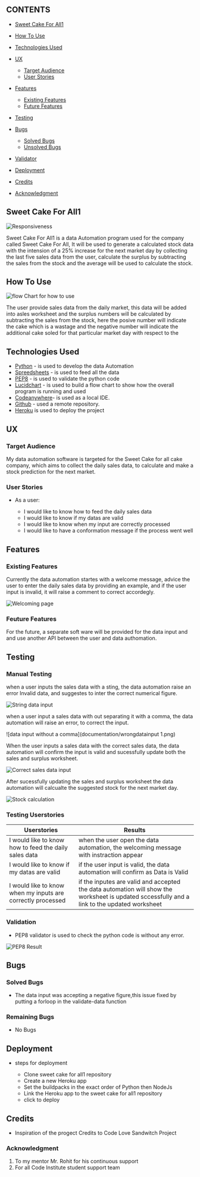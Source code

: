 ## CONTENTS

* [Sweet Cake For All1](#sweet-cake-for-all1)
* [How To Use](#how-to-use)
* [Technologies Used](#technologies-used)
* [UX](#ux)

  * [Target Audience](#target-audience)
  * [User Stories](#ueser_stories)
* [Features](#features)

  * [Existing Features](#existing-features)
  * [Future Features](#future-features)
* [Testing](#testing)
* [Bugs](#bugs)

  * [Solved Bugs](#solved-bugs)
  * [Unsolved Bugs](#unsolved-bugs)
* [Validator](#validator)
* [Deployment](#deployment)
* [Credits](#credits)
* [Acknowledgment](#achknoweledgment)


## Sweet Cake For All1

![Responsiveness](documentation/responsivepage.png)

 Sweet Cake For All1 is a data Automation program used for the company called  Sweet Cake For All, It will be used to generate a calculated stock data with the intension of a 25% increase for the next market day by collecting the last five sales data from the user, calculate the surplus by subtracting the sales from the stock and the average will be used to calculate the stock.

## How To Use
 
![flow Chart for how to use](documentation/flowchartoftheprocess.png)

 The user provide sales data from the daily market, this data will be added into asles worksheet and the surplus numbers will be calculated by subtracting the sales from the stock, here the posive number will indicate the cake which is a wastage and the negative number will indicate the additional cake soled for that particular market day with respect to the

## Technologies Used
* [Python](#https://www.python.org/) - is used to develop the data Automation
* [Spreedsheets](#https://tinyurl.com/4ju8jju2) - is used to feed all the data
* [PEP8](#https://pep8ci.herokuapp.com/) - is used to validate the python code
* [Lucidchart](#https://www.lucidchart.com/pages/how-to-make-a-flowchart) - is used to build a flow chart to show how the overall program is running and used
* [Codeanywhere](#https://app.codeanywhere.com/)- is used as a local IDE.
* [Github](#https://github.com/) - used a remote repository.
* [Heroku](#) is used to deploy the project

## UX 
  ### Target Audience
  My data automation software is targeted for the Sweet Cake for all cake company, which aims to collect the daily sales data, to calculate and make a stock prediction for the next market.
  ### User Stories
  * As a user:

    * I would like to know how to feed the daily sales data
    * I would like to know if my datas are valid
    * I would like to know when my input are correctly processed 
    * I would like to have a conformation message if the process went well 

## Features
  ### Existing Features
  Currently the data automation startes with a welcome message, advice the user to enter the daily sales data by providing an example, and if the user input is invalid, it will raise a comment to correct accordegly.

   ![Welcoming page](documentation/startingtemple.png)

  ### Feuture Features
  For the future, a separate soft ware will be provided for the data input and and use another API between the user and data authomation.
## Testing
  ### Manual Testing
  when a user inputs the sales data with a sting, the data automation raise an error Invalid data, and suggestes to inter the correct numerical figure.

  ![String data input](documentation/wrongdatainput2.png)

  when a user input a sales data with out separating it with a comma, the data automation will raise an error, to correct the input.

  ![data input without a comma](documentation/wrongdatainput 1.png) 

  When the user inputs a sales data with the correct sales data, the data automation will confirm the input is valid and sucessfully update both the sales and surplus worksheet.

  ![Correct sales data input](documentation/correctdatainput1.png)
 
  After sucessfully updating the sales and surplus worksheet the data automation will calcualte the suggested stock for the next market day.

  ![Stock calculation](documentation/correctdatainput2.png)

 ### Testing Userstories
| Userstories | Results |
|---| ---|
| I would like to know how to feed the daily sales data| when the user open the data automation, the welcoming message with instraction appear|
| I would like to know if my datas are valid| if the user input is valid, the data automation will confirm as Data is Valid |
| I would like to know when my inputs are correctly processed | if the inputes are valid and accepted the data automation will show the worksheet is updated sccessfully and a link to the updated worksheet|
  ### Validation
  * PEP8 validator is used to check the python code is without any error.

  ![PEP8 Result](documentation/pep8.png)
## Bugs 
 ### Solved Bugs
 * The data input was accepting a negative figure,this issue fixed by putting a forloop in the validate-data function
 ### Remaining Bugs
 * No Bugs   
## Deployment
* steps for deployment

  * Clone sweet cake for all1 repository
  * Create a new Heroku app  
  * Set the buildpacks in the exact order of Python then NodeJs
  * Link the Heroku app to the sweet cake for all1 repository
  * click to deploy
## Credits
* Inspiration of the progect Credits to Code Love Sandwitch Project
### Acknowledgment
1. To my mentor Mr. Rohit for his continuous support
2. For all Code Institute student support team 
